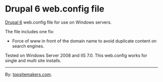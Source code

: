 # Drupal 6 web.config file

[Drupal 6](http://drupal.org/) web.config file for use on Windows servers.

The file includes one fix:

- Force of www in front of the domain name to avoid duplicate content on search engines.

Tested on Windows Server 2008 and IIS 7.0. This web.config works for single and multi site installs.

<hr>

By: [topsitemakers.com](http://www.topsitemakers.com).
